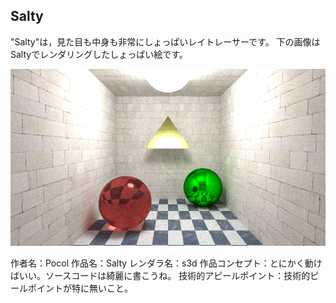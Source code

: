 Salty
------

"Salty"は，見た目も中身も非常にしょっぱいレイトレーサーです。
下の画像はSaltyでレンダリングしたしょっぱい絵です。

![しょぱい絵](/etc/result.png)

作者名：Pocol
作品名：Salty
レンダラ名：s3d
作品コンセプト：とにかく動けばいい。ソースコードは綺麗に書こうね。
技術的アピールポイント：技術的ピールポイントが特に無いこと。
